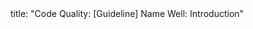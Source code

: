 <frontmatter>
title: "Code Quality: [Guideline] Name Well: Introduction"
</frontmatter>

<include src="navbar.md" boilerplate />

<include src="unit-inPage-asFlat.md" boilerplate />